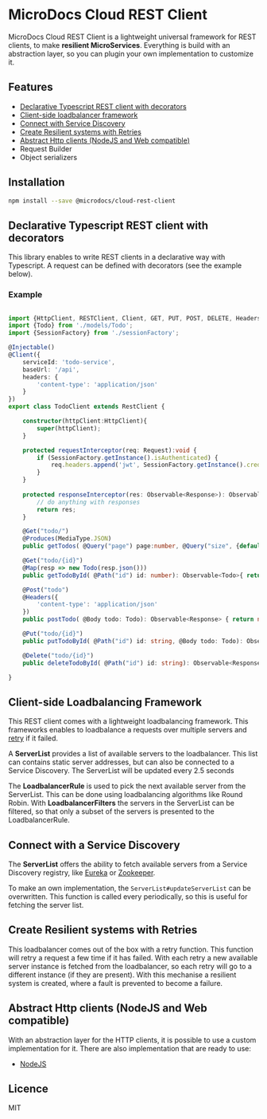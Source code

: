 # MicroDocs Cloud REST Client

MicroDocs Cloud REST Client is a lightweight universal framework for REST clients, to make **resilient MicroServices**.
Everything is build with an abstraction layer, so you can plugin your own implementation to customize it.

## Features
* [Declarative Typescript REST client with decorators](#declarative-typescript-rest-client)
* [Client-side loadbalancer framework](#client-side-loadbalancing)
* [Connect with Service Discovery](#service-discovery)
* [Create Resilient systems with Retries](#retry)
* [Abstract Http clients (NodeJS and Web compatible)](#abstract-http-client)
* Request Builder
* Object serializers

## Installation
```sh
npm install --save @microdocs/cloud-rest-client
```

## <a name="declarative-typescript-rest-client"></a>Declarative Typescript REST client with decorators
This library enables to write REST clients in a declarative way with Typescript. A request can be defined with decorators (see the example below). 
### Example
```ts

import {HttpClient, RESTClient, Client, GET, PUT, POST, DELETE, Headers, Path, Body, Query, Produces, MediaType} from '@microdocs/cloud-rest-client';
import {Todo} from './models/Todo';
import {SessionFactory} from './sessionFactory';

@Injectable()
@Client({
    serviceId: 'todo-service',
    baseUrl: '/api',
    headers: {
        'content-type': 'application/json'
    }
})
export class TodoClient extends RestClient {

    constructor(httpClient:HttpClient){
        super(httpClient);
    }

    protected requestInterceptor(req: Request):void {
        if (SessionFactory.getInstance().isAuthenticated) {
            req.headers.append('jwt', SessionFactory.getInstance().credentials.jwt);
        }
    }
    
    protected responseInterceptor(res: Observable<Response>): Observable<any> {
        // do anything with responses
        return res;
    }

    @Get("todo/")
    @Produces(MediaType.JSON)
    public getTodos( @Query("page") page:number, @Query("size", {default: 20}) size?:number, @Query("sort") sort?: string): Observable<Todo[]> { return null; };

    @Get("todo/{id}")
    @Map(resp => new Todo(resp.json()))
    public getTodoById( @Path("id") id: number): Observable<Todo>{ return null; };

    @Post("todo")
    @Headers({
        'content-type': 'application/json'
    })
    public postTodo( @Body todo: Todo): Observable<Response> { return null; };

    @Put("todo/{id}")
    public putTodoById( @Path("id") id: string, @Body todo: Todo): Observable<Response> { return null; };

    @Delete("todo/{id}")
    public deleteTodoById( @Path("id") id: string): Observable<Response> { return null; };

}
```

## <a name="client-side-loadbalancing"></a>Client-side Loadbalancing Framework

This REST client comes with a lightweight loadbalancing framework. 
This frameworks enables to loadbalance a requests over multiple servers and [retry](#retry) if it failed.

A **ServerList** provides a list of available servers to the loadbalancer. 
This list can contains static server addresses, but can also be connected to a Service Discovery. The ServerList will be updated every 2.5 seconds

The **LoadbalancerRule** is used to pick the next available server from the ServerList. This can be done using loadbalancing algorithms like Round Robin. 
With **LoadbalancerFilters** the servers in the ServerList can be filtered, so that only a subset of the servers is presented to the LoadbalancerRule.
 
## <a name="service-discovery"></a>Connect with a Service Discovery

The **ServerList** offers the ability to fetch available servers from a Service Discovery registry, like [Eureka](https://github.com/Netflix/eureka) or [Zookeeper](https://zookeeper.apache.org/).

To make an own implementation, the ```ServerList#updateServerList``` can be overwritten. 
This function is called every periodically, so this is useful for fetching the server list.
 
## <a name="retry"></a>Create Resilient systems with Retries

This loadbalancer comes out of the box with a retry function.
This function will retry a request a few time if it has failed.
With each retry a new available server instance is fetched from the loadbalancer, so each retry will go to a different instance (if they are present).
With this mechanise a resilient system is created, where a fault is prevented to become a failure.

## <a name="abstract-http-client"></a>Abstract Http clients (NodeJS and Web compatible)

With an abstraction layer for the HTTP clients, it is possible to use a custom implementation for it.
There are also implementation that are ready to use:
* [NodeJS](https://github.com/Microdocs/microdocs-cloud/cloud-rest-client-node)

## Licence

MIT
